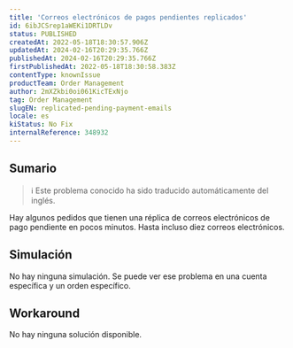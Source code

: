 ```yaml
---
title: 'Correos electrónicos de pagos pendientes replicados'
id: 6ibJCSrep1aWEKi1DRTLDv
status: PUBLISHED
createdAt: 2022-05-18T18:30:57.906Z
updatedAt: 2024-02-16T20:29:35.766Z
publishedAt: 2024-02-16T20:29:35.766Z
firstPublishedAt: 2022-05-18T18:30:58.383Z
contentType: knownIssue
productTeam: Order Management
author: 2mXZkbi0oi061KicTExNjo
tag: Order Management
slugEN: replicated-pending-payment-emails
locale: es
kiStatus: No Fix
internalReference: 348932
---
```


## Sumario

>ℹ️ Este problema conocido ha sido traducido automáticamente del inglés.


Hay algunos pedidos que tienen una réplica de correos electrónicos de pago pendiente en pocos minutos. Hasta incluso diez correos electrónicos.



## Simulación


No hay ninguna simulación. Se puede ver ese problema en una cuenta específica y un orden específico.



## Workaround


No hay ninguna solución disponible.

